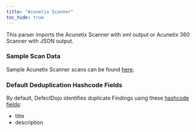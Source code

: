 ```yaml
---
title: "Acunetix Scanner"
toc_hide: true
---
```

This parser imports the Acunetix Scanner with xml output or Acunetix 360 Scanner with JSON output.

### Sample Scan Data
Sample Acunetix Scanner scans can be found [here](https://github.com/DefectDojo/django-DefectDojo/tree/master/unittests/scans/acunetix).

### Default Deduplication Hashcode Fields
By default, DefectDojo identifies duplicate Findings using these [hashcode fields](https://docs.defectdojo.com/en/working_with_findings/finding_deduplication/about_deduplication/):

- title
- description
